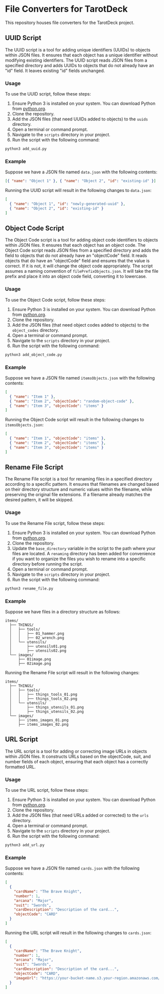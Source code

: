 # File Converters for TarotDeck

This repository houses file converters for the TarotDeck project.

## UUID Script

The UUID script is a tool for adding unique identifiers (UUIDs) to objects within JSON files. It ensures that each object has a unique identifier without modifying existing identifiers. The UUID script reads JSON files from a specified directory and adds UUIDs to objects that do not already have an "id" field. It leaves existing "id" fields unchanged.

### Usage

To use the UUID script, follow these steps:

1. Ensure Python 3 is installed on your system. You can download Python from [python.org](https://www.python.org/downloads/).
2. Clone the repository.
3. Add the JSON files (that need UUIDs added to objects) to the `uuids` directory.
4. Open a terminal or command prompt.
5. Navigate to the `scripts` directory in your project.
6. Run the script with the following command:

```bash
python3 add_uuid.py
```

### Example

Suppose we have a JSON file named `data.json` with the following contents:

```json
[{ "name": "Object 1" }, { "name": "Object 2", "id": "existing-id" }]
```

Running the UUID script will result in the following changes to `data.json`:

```json
[
  { "name": "Object 1", "id": "newly-generated-uuid" },
  { "name": "Object 2", "id": "existing-id" }
]
```

## Object Code Script

The Object Code script is a tool for adding object code identifiers to objects within JSON files. It ensures that each object has an object code. The Object Code script reads JSON files from a specified directory and adds the field to objects that do not already have an "objectCode" field. It reads objects that do have an "objectCode" field and ensures that the value is correct. If it is not, it will change the object code appropriately. The script assumes a naming convention of `filePrefixObjects.json`. It will take the file prefix and place it into an object code field, converting it to lowercase.

### Usage

To use the Object Code script, follow these steps:

1. Ensure Python 3 is installed on your system. You can download Python from [python.org](https://www.python.org/downloads/).
2. Clone the repository.
3. Add the JSON files (that need object codes added to objects) to the `object_codes` directory.
4. Open a terminal or command prompt.
5. Navigate to the `scripts` directory in your project.
6. Run the script with the following command:

```bash
python3 add_object_code.py
```

### Example

Suppose we have a JSON file named `itemsObjects.json` with the following contents:

```json
[
  { "name": "Item 1" },
  { "name": "Item 2", "objectCode": "random-object-code" },
  { "name": "Item 3", "objectCode": "items" }
]
```

Running the Object Code script will result in the following changes to `itemsObjects.json`:

```json
[
  { "name": "Item 1", "objectCode": "items" },
  { "name": "Item 2", "objectCode": "items" },
  { "name": "Item 3", "objectCode": "items" }
]
```

## Rename File Script

The Rename File script is a tool for renaming files in a specified directory according to a specific pattern. It ensures that filenames are changed based on their directory structure and numeric values within the filename, while preserving the original file extensions. If a filename already matches the desired pattern, it will be skipped.

### Usage

To use the Rename File script, follow these steps:

1. Ensure Python 3 is installed on your system. You can download Python from [python.org](https://www.python.org/downloads/).
2. Clone the repository.
3. Update the `base_directory` variable in the script to the path where your files are located. A `renaming` directory has been added for convenience if you want to organize the files you wish to rename into a specific directory before running the script.
4. Open a terminal or command prompt.
5. Navigate to the `scripts` directory in your project.
6. Run the script with the following command:

```bash
python3 rename_file.py
```

### Example

Suppose we have files in a directory structure as follows:

```
items/
  ├── THINGS/
  │   ├── tools/
  │   │   ├── 01_hammer.png
  │   │   ├── 02_wrench.png
  │   └── utensils/
  │       ├── utensils01.png
  │       ├── utensils02.png
  └── images/
      ├── 01image.png
      ├── 02image.png
```

Running the Rename File script will result in the following changes:

```
items/
  ├── THINGS/
  │   ├── tools/
  │   │   ├── things_tools_01.png
  │   │   ├── things_tools_02.png
  │   └── utensils/
  │       ├── things_utensils_01.png
  │       ├── things_utensils_02.png
  └── images/
      ├── items_images_01.png
      ├── items_images_02.png
```

## URL Script

The URL script is a tool for adding or correcting image URLs in objects within JSON files. It constructs URLs based on the objectCode, suit, and number fields of each object, ensuring that each object has a correctly formatted URL.

### Usage

To use the URL script, follow these steps:

1. Ensure Python 3 is installed on your system. You can download Python from [python.org](https://www.python.org/downloads/).
2. Clone the repository.
3. Add the JSON files (that need URLs added or corrected) to the `urls` directory.
4. Open a terminal or command prompt.
5. Navigate to the `scripts` directory in your project.
6. Run the script with the following command:

```bash
python3 add_url.py
```

### Example

Suppose we have a JSON file named `cards.json` with the following contents:

```json
[
  {
    "cardName": "The Brave Knight",
    "number": 1,
    "arcana": "Major",
    "suit": "Swords",
    "cardDescription": "Description of the card...",
    "objectCode": "CARD"
  }
]
```

Running the URL script will result in the following changes to `cards.json`:

```json
[
  {
    "cardName": "The Brave Knight",
    "number": 1,
    "arcana": "Major",
    "suit": "Swords",
    "cardDescription": "Description of the card...",
    "objectCode": "CARD",
    "imageUrl": "https://your-bucket-name.s3.your-region.amazonaws.com/CARD/swords/card_swords_01.jpg"
  }
]
```

